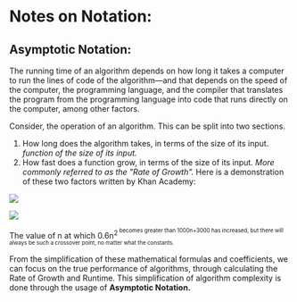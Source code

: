 # Notes on Notation:
## Asymptotic Notation:
The running time of an algorithm depends on how long it takes a computer to run the lines of code of the algorithm—and that depends on the speed of the computer, the programming language, and the compiler that translates the program from the programming language into code that runs directly on the computer, among other factors.

Consider, the operation of an algorithm. This can be split into two sections.
 1. How long does the algorithm takes, in terms of the size of its input.
	 _function of the size of its input._
 2. How fast does a function grow, in terms of the size of its input.
	 _More commonly referred to as the "Rate of Growth"._
Here is a demonstration of these two factors written by Khan Academy:

![](https://cdn.discordapp.com/attachments/334011383140188161/447322261301493760/unknown.png)

![](https://media.discordapp.net/attachments/334011383140188161/447322423097032709/unknown.png?width=634&height=520)

The value of n at which 0.6n<sup>2<sup> becomes greater than 1000n+3000 has increased, but there will always be such a crossover point, no matter what the constants.

From the simplification of these mathematical formulas and coefficients, we can focus on the true performance of algorithms, through calculating the Rate of Growth and Runtime.
This simplification of algorithm complexity is done through the usage of **Asymptotic Notation.**

